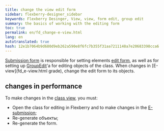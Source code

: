 ```yaml
--- 
title: change the view edit form 
sidebar: flexberry-designer_sidebar 
keywords: Flexberry Desinger, View, view, form edit, group edit 
summary: the basics of working with the editing form 
toc: true 
permalink: en/fd_change-e-view.html 
lang: en 
autotranslated: true 
hash: 12e1b7064b9d680d9eb262a590e8f6fc7b355f31aa7211148a7e20683398cca6 
--- 
```


[Submission form](fd_e-view.html) is responsible for setting elements [edit form](fd_editform.html), as well as for setting up [GroupEdit](fw_group-edit.html)'a for editing objects of the class. When changes in [E-view](fd_e-view.html grade), change the edit form to its objects. 

## changes in performance 

To make changes in the [class view](fd_view-definition.html), you must: 
* Open the class for editing in Flexberry and to make changes in the [E-submission](fd_e-view.html); 
* Re-generate объекты; 
* Re-generate the form. 




